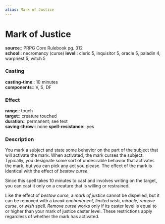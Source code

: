 ```yaml
---
alias: Mark of Justice
---
```


# Mark of Justice 

**source**:: PRPG Core Rulebook pg. 312  
**school**:: necromancy (curse)
**level**:: cleric 5, inquisitor 5, oracle 5, paladin 4, warpriest 5, witch 5

### Casting 

**casting-time**:: 10 minutes  
**components**:: V, S, DF

### Effect 

**range**:: touch  
**target**:: creature touched  
**duration**:: permanent; see text  
**saving-throw**:: none
**spell-resistance**:: yes

### Description 

You mark a subject and state some behavior on the part of the subject that will activate the mark. When activated, the mark curses the subject. Typically, you designate some sort of undesirable behavior that activates the mark, but you can pick any act you please. The effect of the mark is identical with the effect of *bestow curse*.  
  
Since this spell takes 10 minutes to cast and involves writing on the target, you can cast it only on a creature that is willing or restrained.  
  
Like the effect of *bestow curse*, a *mark of justice* cannot be dispelled, but it can be removed with a *break enchantment*, *limited wish*, *miracle*, *remove curse*, or *wish* spell. *Remove curse* works only if its caster level is equal to or higher than your mark of justice caster level. These restrictions apply regardless of whether the mark has activated.
